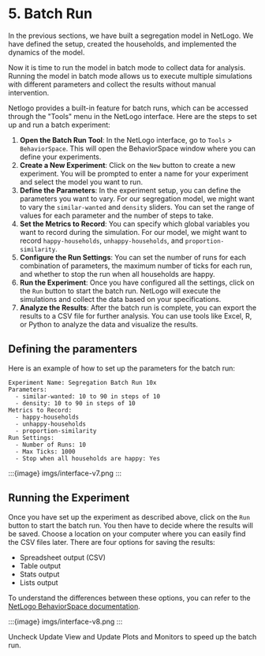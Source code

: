 # 5. Batch Run

In the previous sections, we have built a segregation model in NetLogo. We have defined the setup, created the households, and implemented the dynamics of the model.

Now it is time to run the model in batch mode to collect data for analysis. Running the model in batch mode allows us to execute multiple simulations with different parameters and collect the results without manual intervention.

Netlogo provides a built-in feature for batch runs, which can be accessed through the "Tools" menu in the NetLogo interface. Here are the steps to set up and run a batch experiment:

1. **Open the Batch Run Tool**: In the NetLogo interface, go to `Tools` > `BehaviorSpace`. This will open the BehaviorSpace window where you can define your experiments.
2. **Create a New Experiment**: Click on the `New` button to create a new experiment. You will be prompted to enter a name for your experiment and select the model you want to run.
3. **Define the Parameters**: In the experiment setup, you can define the parameters you want to vary. For our segregation model, we might want to vary the `similar-wanted` and `density` sliders. You can set the range of values for each parameter and the number of steps to take.
4. **Set the Metrics to Record**: You can specify which global variables you want to record during the simulation. For our model, we might want to record `happy-households`, `unhappy-households`, and `proportion-similarity`.
5. **Configure the Run Settings**: You can set the number of runs for each combination of parameters, the maximum number of ticks for each run, and whether to stop the run when all households are happy.
6. **Run the Experiment**: Once you have configured all the settings, click on the `Run` button to start the batch run. NetLogo will execute the simulations and collect the data based on your specifications.
7. **Analyze the Results**: After the batch run is complete, you can export the results to a CSV file for further analysis. You can use tools like Excel, R, or Python to analyze the data and visualize the results.

## Defining the paramenters

Here is an example of how to set up the parameters for the batch run:

```plaintext
Experiment Name: Segregation Batch Run 10x
Parameters:
  - similar-wanted: 10 to 90 in steps of 10
  - density: 10 to 90 in steps of 10
Metrics to Record:
  - happy-households
  - unhappy-households
  - proportion-similarity
Run Settings:
  - Number of Runs: 10
  - Max Ticks: 1000
  - Stop when all households are happy: Yes
```

:::{image} imgs/interface-v7.png
:::

## Running the Experiment

Once you have set up the experiment as described above, click on the `Run` button to start the batch run. You then have to decide where the results will be saved. Choose a location on your computer where you can easily find the CSV files later. There are four options for saving the results:

- Spreadsheet output (CSV)
- Table output
- Stats output
- Lists output

To understand the differences between these options, you can refer to the [NetLogo BehaviorSpace documentation](https://docs.netlogo.org/behaviorspace.html#table-output).

:::{image} imgs/interface-v8.png
:::

Uncheck Update View and Update Plots and Monitors to speed up the batch run.
